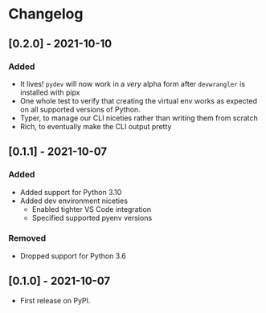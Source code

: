 # Changelog

## [0.2.0] - 2021-10-10

### Added

* It lives! `pydev` will now work in a *very* alpha form after `devwrangler` is installed with pipx
* One whole test to verify that creating the virtual env works as expected on all supported versions of Python.
* Typer, to manage our CLI niceties rather than writing them from scratch
* Rich, to eventually make the CLI output pretty

## [0.1.1] - 2021-10-07

### Added

* Added support for Python 3.10
* Added dev environment niceties
  * Enabled tighter VS Code integration
  * Specified supported pyenv versions

### Removed

* Dropped support for Python 3.6

## [0.1.0] - 2021-10-07

* First release on PyPI.
